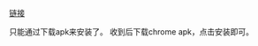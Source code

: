 [链接](https://mp.weixin.qq.com/s/0MDEx_wivchhhKxipguhoA?clicktag=bar_praise&scene=294&clickpos=0&from_safari=0)

只能通过下载apk来安装了。
收到后下载chrome apk，点击安装即可。
